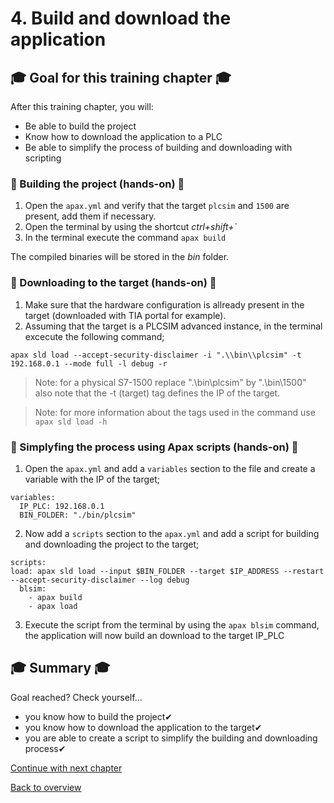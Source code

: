 # 4. Build and download the application

## :mortar_board: Goal for this training chapter :mortar_board:

After this training chapter, you will:

- Be able to build the project
- Know how to download the application to a PLC
- Be able to simplify the process of building and downloading with scripting

### :raised_hands: Building the project (hands-on) :raised_hands:

1. Open the `apax.yml` and verify that the target `plcsim` and `1500` are present, add them if necessary.
2. Open the terminal by using the shortcut *ctrl+shift+`*
3. In the terminal execute the command `apax build`

The compiled binaries will be stored in the *bin* folder.

### :raised_hands: Downloading to the target (hands-on) :raised_hands:

1. Make sure that the hardware configuration is allready present in the target (downloaded with TIA portal for example).
2. Assuming that the target is a PLCSIM advanced instance, in the terminal excecute the following command;

```
apax sld load --accept-security-disclaimer -i ".\\bin\\plcsim" -t 192.168.0.1 --mode full -l debug -r
```

> Note: for a physical S7-1500 replace ".\\bin\\plcsim" by ".\\bin\\1500" also note that the -t (target) tag defines the IP of the target.

> Note: for more information about the tags used in the command use `apax sld load -h`

### :raised_hands: Simplyfing the process using Apax scripts (hands-on) :raised_hands:

1.  Open the `apax.yml` and add a `variables` section to the file and create a variable with the IP of the target;
```
variables:
  IP_PLC: 192.168.0.1
  BIN_FOLDER: "./bin/plcsim" 
```
2. Now add a `scripts` section to the `apax.yml` and add a script for building and downloading the project to the target;
```
scripts:
load: apax sld load --input $BIN_FOLDER --target $IP_ADDRESS --restart --accept-security-disclaimer --log debug
  blsim:                 
    - apax build
    - apax load
```
3. Execute the script from the terminal by using the `apax blsim` command, the application will now build an download to the target IP_PLC

## :mortar_board: Summary :mortar_board:

Goal reached? Check yourself...

- you know how to build the project✔
- you know how to download the application to the target✔
- you are able to create a script to simplify the building and downloading process✔


[Continue with next chapter](./5-debug.md)

[Back to overview](./../README.md)